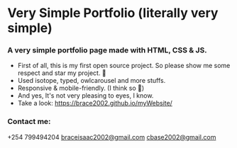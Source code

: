 # Very Simple Portfolio (literally very simple)

### A very simple portfolio page made with HTML, CSS & JS.

- First of all, this is my first open source project. So please show me some respect and star my project. 🤠
- Used isotope, typed, owlcarousel and more stuffs.
- Responsive & mobile-friendly. (I think so 🤠)
- And yes, It's not very pleasing to eyes, I know.
- Take a look: https://brace2002.github.io/myWebsite/

### Contact me:
+254 799494204
braceisaac2002@gmail.com
cbase2002@gmail.com

